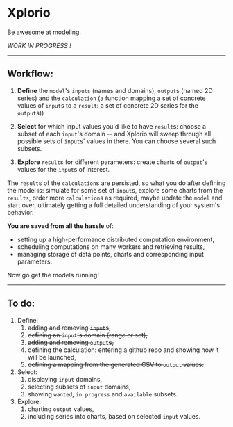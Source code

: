 # Xplorio
Be awesome at modeling.

*WORK IN PROGRESS !*

------------------------------------------------------------------------------

## Workflow:

1. __Define__
   the `model`'s `inputs` (names and domains), `output`s (named 2D series) and the `calculation` (a function mapping a set of concrete values of `input`s to a `result`: a set of concrete 2D series for the `output`s))

2. __Select__
   for which input values you'd like to have `result`s: choose a subset of each `input`'s domain -- and Xplorio will sweep through all possible sets of `input`s' values in there. You can choose several such subsets.

3. __Explore__
   `result`s for different parameters: create charts of `output`'s values for the `input`s of interest.

The `result`s of the `calculation`s are persisted, so what you do after defining the model is: simulate for some set of `input`s, explore some charts from the `results`, order more `calculation`s as required, maybe update the `model` and start over, ultimately getting a full detailed understanding of your system's behavior.

__You are saved from all the hassle__ of:
* setting up a high-performance distributed computation environment,
* scheduling computations on many workers and retrieving results,
* managing storage of data points, charts and corresponding input parameters.

Now go get the models running!

------------------------------------------------------------------------------

## To do:

1. Define:
    1. ~~adding and removing `input`s,~~
    2. ~~defining an `input`'s domain (range or set),~~
    3. ~~adding and removing `output`s,~~
    4. defining the calculation:
         entering a github repo and showing how it will be launched,
    5. ~~defining a mapping from the generated CSV to `output` values.~~
2. Select:
    1. displaying `input` domains,
    2. selecting subsets of `input` domains,
    3. showing `wanted`, `in progress` and `available` subsets.
3. Explore:
    1. charting `output` values,
    2. including series into charts, based on selected `input` values.


